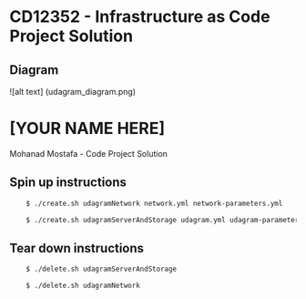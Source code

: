 # CD12352 - Infrastructure as Code Project Solution

## Diagram
![alt text] (udagram_diagram.png)
# [YOUR NAME HERE]
Mohanad Mostafa - Code Project Solution
## Spin up instructions

```bash
    $ ./create.sh udagramNetwork network.yml network-parameters.yml
```

```bash
    $ ./create.sh udagramServerAndStorage udagram.yml udagram-parameters.json
```
## Tear down instructions

```bash
    $ ./delete.sh udagramServerAndStorage
```

```bash
    $ ./delete.sh udagramNetwork
```
